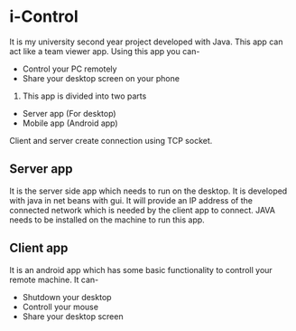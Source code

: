 # i-Control
It is my university second year project developed with Java. This app can act like a team viewer app. Using this app you can-
* Control your PC remotely
* Share your desktop screen on your phone

1. This app is divided into two parts
- Server app (For desktop)
- Mobile app (Android app)

Client and server create connection using TCP socket.

## Server app
It is the server side app which needs to run on the desktop. It is developed with java in net beans with gui. It will provide an IP
address of the connected network which is needed by the client app to connect. JAVA needs to be installed on the machine to run this app.

## Client app
It is an android app which has some basic functionality to controll your remote machine. It can-
* Shutdown your desktop
* Controll your mouse
* Share your desktop screen
